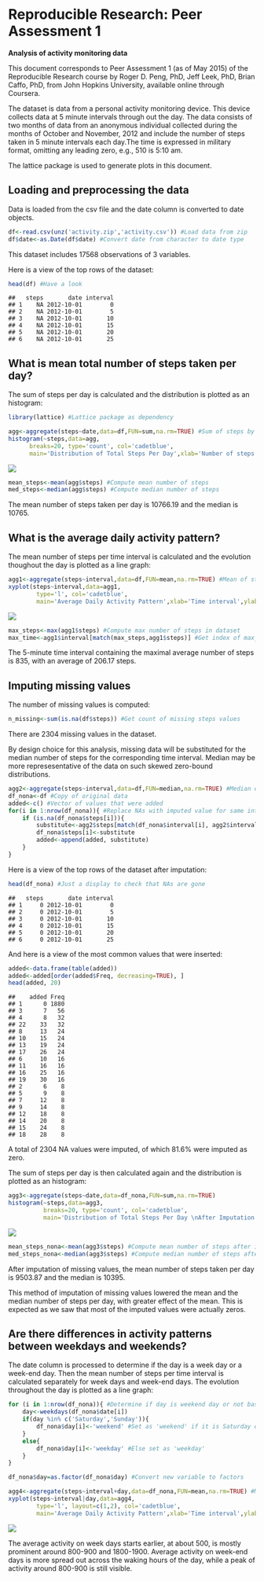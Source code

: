 # Reproducible Research: Peer Assessment 1

**Analysis of activity monitoring data**

This document corresponds to Peer Assessment 1 (as of May 2015) of the Reproducible Research course by Roger D. Peng, PhD, Jeff Leek, PhD, Brian Caffo, PhD, from John Hopkins University, available online through Coursera.

The dataset is data from a personal activity monitoring device. This device collects data at 5 minute intervals through out the day. The data consists of two months of data from an anonymous individual collected during the months of October and November, 2012 and include the number of steps taken in 5 minute intervals each day.The time is expressed in military format, omitting any leading zero, e.g., 510 is 5:10 am.

The lattice package is used to generate plots in this document.

## Loading and preprocessing the data

Data is loaded from the csv file and the date column is converted to date objects.


```r
df<-read.csv(unz('activity.zip','activity.csv')) #Load data from zip
df$date<-as.Date(df$date) #Convert date from character to date type
```

This dataset includes 17568 observations of 3 variables.

Here is a view of the top rows of the dataset:  


```r
head(df) #Have a look
```

```
##   steps       date interval
## 1    NA 2012-10-01        0
## 2    NA 2012-10-01        5
## 3    NA 2012-10-01       10
## 4    NA 2012-10-01       15
## 5    NA 2012-10-01       20
## 6    NA 2012-10-01       25
```

## What is mean total number of steps taken per day?

The sum of steps per day is calculated and the distribution is plotted as an histogram: 


```r
library(lattice) #Lattice package as dependency

agg<-aggregate(steps~date,data=df,FUN=sum,na.rm=TRUE) #Sum of steps by date/day
histogram(~steps,data=agg,
      breaks=20, type='count', col='cadetblue',
      main='Distribution of Total Steps Per Day',xlab='Number of steps') #Plot it
```

![](PA1_template_files/figure-html/unnamed-chunk-3-1.png) 

```r
mean_steps<-mean(agg$steps) #Compute mean number of steps
med_steps<-median(agg$steps) #Compute median number of steps
```

The mean number of steps taken per day is 10766.19 and the median is 10765.

## What is the average daily activity pattern?

The mean number of steps per time interval is calculated and the evolution thoughout the day is plotted as a line graph: 


```r
agg1<-aggregate(steps~interval,data=df,FUN=mean,na.rm=TRUE) #Mean of steps per interval
xyplot(steps~interval,data=agg1,
        type='l', col='cadetblue',
        main='Average Daily Activity Pattern',xlab='Time interval',ylab='Number of steps') #Plot it
```

![](PA1_template_files/figure-html/unnamed-chunk-4-1.png) 

```r
max_steps<-max(agg1$steps) #Compute max number of steps in dataset
max_time<-agg1$interval[match(max_steps,agg1$steps)] #Get index of max_steps and get corrresponding interval
```

The 5-minute time interval containing the maximal average number of steps is 835, with an average of 206.17 steps.

## Imputing missing values

The number of missing values is computed:


```r
n_missing<-sum(is.na(df$steps)) #Get count of missing steps values
```

There are 2304 missing values in the dataset.

By design choice for this analysis, missing data will be substituted for the median  number of steps for the corresponding time interval. Median may be more represesentative of the data on such skewed zero-bound distributions.


```r
agg2<-aggregate(steps~interval,data=df,FUN=median,na.rm=TRUE) #Median of steps per interval as imputed data
df_nona<-df #Copy of original data
added<-c() #Vector of values that were added
for(i in 1:nrow(df_nona)){ #Replace NAs with imputed value for same interval
    if (is.na(df_nona$steps[i])){
        substitute<-agg2$steps[match(df_nona$interval[i], agg2$interval)]
        df_nona$steps[i]<-substitute
        added<-append(added, substitute)
    }
}
```

Here is a view of the top rows of the dataset after imputation:  


```r
head(df_nona) #Just a display to check that NAs are gone
```

```
##   steps       date interval
## 1     0 2012-10-01        0
## 2     0 2012-10-01        5
## 3     0 2012-10-01       10
## 4     0 2012-10-01       15
## 5     0 2012-10-01       20
## 6     0 2012-10-01       25
```

And here is a view of the most common values that were inserted:


```r
added<-data.frame(table(added))
added<-added[order(added$Freq, decreasing=TRUE), ]
head(added, 20)
```

```
##    added Freq
## 1      0 1880
## 3      7   56
## 4      8   32
## 22    33   32
## 8     13   24
## 10    15   24
## 13    19   24
## 17    26   24
## 6     10   16
## 11    16   16
## 16    25   16
## 19    30   16
## 2      6    8
## 5      9    8
## 7     12    8
## 9     14    8
## 12    18    8
## 14    20    8
## 15    24    8
## 18    28    8
```

A total of 2304 NA values were imputed, of which 81.6% were imputed as zero.  

The sum of steps per day is then calculated again and the distribution is plotted as an histogram:


```r
agg3<-aggregate(steps~date,data=df_nona,FUN=sum,na.rm=TRUE)
histogram(~steps,data=agg3,
          breaks=20, type='count', col='cadetblue',
          main='Distribution of Total Steps Per Day \nAfter Imputation of Missing Values',xlab='Number of steps')
```

![](PA1_template_files/figure-html/unnamed-chunk-9-1.png) 

```r
mean_steps_nona<-mean(agg3$steps) #Compute mean number of steps after imputation
med_steps_nona<-median(agg3$steps) #Compute median number of steps after imputation
```

After imputation of missing values, the mean number of steps taken per day is 9503.87 and the median is 10395.

This method of imputation of missing values lowered the mean and the median number of steps per day, with greater effect of the mean. This is expected as we saw that most of the imputed values were actually zeros.

## Are there differences in activity patterns between weekdays and weekends?

The date column is processed to determine if the day is a week day or a week-end day. Then the mean number of steps per time interval is calculated separately for week days and week-end days. The evolution throughout the day is plotted as a line graph: 


```r
for (i in 1:nrow(df_nona)){ #Determine if day is weekend day or not based on date
    day<-weekdays(df_nona$date[i])
    if(day %in% c('Saturday','Sunday')){
        df_nona$day[i]<-'weekend' #Set as 'weekend' if it is Saturday or Sunday
    }
    else{
        df_nona$day[i]<-'weekday' #Else set as 'weekday'
    }
}

df_nona$day=as.factor(df_nona$day) #Convert new variable to factors

agg4<-aggregate(steps~interval+day,data=df_nona,FUN=mean,na.rm=TRUE) #Mean of steps per interval
xyplot(steps~interval|day,data=agg4,
        type='l', layout=c(1,2), col='cadetblue',
        main='Average Daily Activity Pattern',xlab='Time interval',ylab='Number of steps') #Plot it
```

![](PA1_template_files/figure-html/unnamed-chunk-10-1.png) 

The average activity on week days starts earlier, at about 500, is mostly prominent around 800-900 and 1800-1900. Average activity on week-end days is more spread out across the waking hours of the day, while a peak of activity around 800-900 is still visible.
